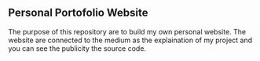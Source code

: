 ## Personal Portofolio Website

The purpose of this repository are to build my own personal website. The website are connected to the medium as the explaination of my project and you can see the publicity the source code.
